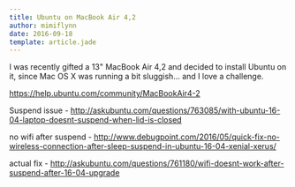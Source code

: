```yaml
---
title: Ubuntu on MacBook Air 4,2
author: mimiflynn
date: 2016-09-18
template: article.jade
---
```


I was recently gifted a 13" MacBook Air 4,2 and decided to install Ubuntu on it, since Mac OS X was running a bit sluggish... and I love a challenge.

https://help.ubuntu.com/community/MacBookAir4-2

Suspend issue - http://askubuntu.com/questions/763085/with-ubuntu-16-04-laptop-doesnt-suspend-when-lid-is-closed

no wifi after suspend - http://www.debugpoint.com/2016/05/quick-fix-no-wireless-connection-after-sleep-suspend-in-ubuntu-16-04-xenial-xerus/

actual fix - http://askubuntu.com/questions/761180/wifi-doesnt-work-after-suspend-after-16-04-upgrade
